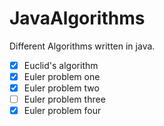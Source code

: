 # JavaAlgorithms
Different Algorithms written in java. 

- [x] Euclid's algorithm
- [x] Euler problem one
- [x] Euler problem two
- [ ] Euler problem three
- [x] Euler problem four
